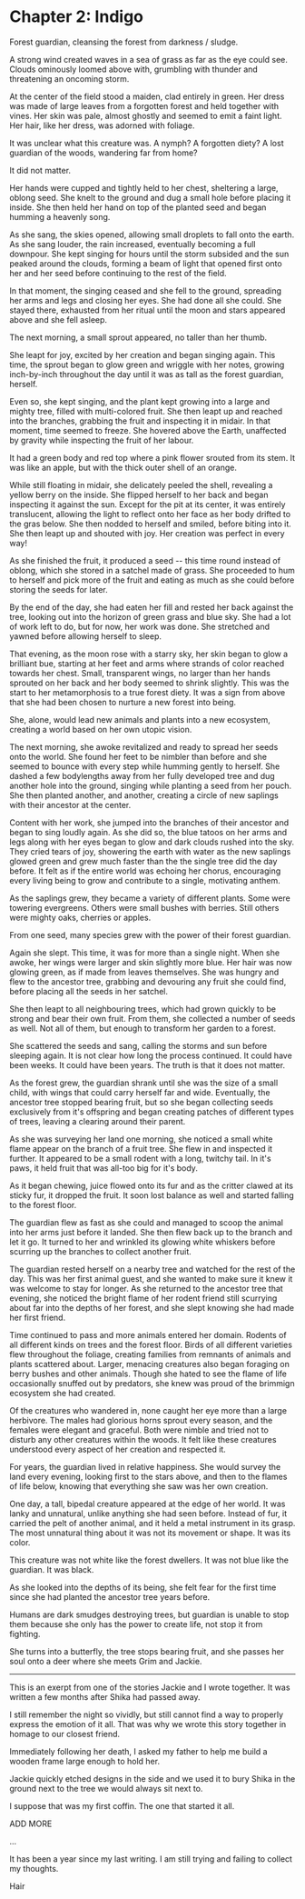 # Chapter 2: Indigo

Forest guardian, cleansing the forest from darkness / sludge.

A strong wind created waves in a sea of grass as far as the eye could see.
Clouds ominously loomed above with, grumbling with thunder and threatening an oncoming storm.

At the center of the field stood a maiden, clad entirely in green.
Her dress was made of large leaves from a forgotten forest and held together with vines.
Her skin was pale, almost ghostly and seemed to emit a faint light.
Her hair, like her dress, was adorned with foliage.

It was unclear what this creature was.
A nymph?
A forgotten diety?
A lost guardian of the woods, wandering far from home?

It did not matter.

Her hands were cupped and tightly held to her chest, sheltering a large, oblong seed.
She knelt to the ground and dug a small hole before placing it inside.
She then held her hand on top of the planted seed and began humming a heavenly song.

As she sang, the skies opened, allowing small droplets to fall onto the earth.
As she sang louder, the rain increased, eventually becoming a full downpour.
She kept singing for hours until the storm subsided and the sun peaked around the clouds, forming a beam of light that opened first onto her and her seed before continuing to the rest of the field.

In that moment, the singing ceased and she fell to the ground, spreading her arms and legs and closing her eyes.
She had done all she could.
She stayed there, exhausted from her ritual until the moon and stars appeared above and she fell asleep.

The next morning, a small sprout appeared, no taller than her thumb.

She leapt for joy, excited by her creation and began singing again.
This time, the sprout began to glow green and wriggle with her notes, growing inch-by-inch throughout the day until it was as tall as the forest guardian, herself.

Even so, she kept singing, and the plant kept growing into a large and mighty tree, filled with multi-colored fruit.
She then leapt up and reached into the branches, grabbing the fruit and inspecting it in midair.
In that moment, time seemed to freeze.
She hovered above the Earth, unaffected by gravity while inspecting the fruit of her labour.

It had a green body and red top where a pink flower srouted from its stem.
It was like an apple, but with the thick outer shell of an orange.

While still floating in midair, she delicately peeled the shell, revealing a yellow berry on the inside.
She flipped herself to her back and began inspecting it against the sun.
Except for the pit at its center, it was entirely translucent, allowing the light to reflect onto her face as her body drifted to the gras below.
She then nodded to herself and smiled, before biting into it.
She then leapt up and shouted with joy.
Her creation was perfect in every way!

As she finished the fruit, it produced a seed -- this time round instead of oblong, which she stored in a satchel made of grass.
She proceeded to hum to herself and pick more of the fruit and eating as much as she could before storing the seeds for later.

By the end of the day, she had eaten her fill and rested her back against the tree, looking out into the horizon of green grass and blue sky.
She had a lot of work left to do, but for now, her work was done.
She stretched and yawned before allowing herself to sleep.

That evening, as the moon rose with a starry sky, her skin began to glow a brilliant bue, starting at her feet and arms where strands of color reached towards her chest.
Small, transparent wings, no larger than her hands sprouted on her back and her body seemed to shrink slightly.
This was the start to her metamorphosis to a true forest diety.
It was a sign from above that she had been chosen to nurture a new forest into being.

She, alone, would lead new animals and plants into a new ecosystem, creating a world based on her own utopic vision.

The next morning, she awoke revitalized and ready to spread her seeds onto the world.
She found her feet to be nimbler than before and she seemed to bounce with every step while humming gently to herself.
She dashed a few bodylengths away from her fully developed tree and dug another hole into the ground, singing while planting a seed from her pouch.
She then planted another, and another, creating a circle of new saplings with their ancestor at the center.

Content with her work, she jumped into the branches of their ancestor and began to sing loudly again.
As she did so, the blue tatoos on her arms and legs along with her eyes began to glow and dark clouds rushed into the sky.
They cried tears of joy, showering the earth with water as the new saplings glowed green and grew much faster than the the single tree did the day before.
It felt as if the entire world was echoing her chorus, encouraging every living being to grow and contribute to a single, motivating anthem.

As the saplings grew, they became a variety of different plants.
Some were towering evergreens.
Others were small bushes with berries.
Still others were mighty oaks, cherries or apples.

From one seed, many species grew with the power of their forest guardian.

Again she slept.
This time, it was for more than a single night.
When she awoke, her wings were larger and skin slightly more blue.
Her hair was now glowing green, as if made from leaves themselves.
She was hungry and flew to the ancestor tree, grabbing and devouring any fruit she could find, before placing all the seeds in her satchel.

She then leapt to all neighbouring trees, which had grown quickly to be strong and bear their own fruit.
From them, she collected a number of seeds as well.
Not all of them, but enough to transform her garden to a forest.

She scattered the seeds and sang, calling the storms and sun before sleeping again.
It is not clear how long the process continued.
It could have been weeks.
It could have been years.
The truth is that it does not matter.

As the forest grew, the guardian shrank until she was the size of a small child, with wings that could carry herself far and wide.
Eventually, the ancestor tree stopped bearing fruit, but so she began collecting seeds exclusively from it's offspring and began creating patches of different types of trees, leaving a clearing around their parent.

As she was surveying her land one morning, she noticed a small white flame appear on the branch of a fruit tree.
She flew in and inspected it further.
It appeared to be a small rodent with a long, twitchy tail.
In it's paws, it held fruit that was all-too big for it's body.

As it began chewing, juice flowed onto its fur and as the critter clawed at its sticky fur, it dropped the fruit.
It soon lost balance as well and started falling to the forest floor.

The guardian flew as fast as she could and managed to scoop the animal into her arms just before it landed.
She then flew back up to the branch and let it go.
It turned to her and wrinkled its glowing white whiskers before scurring up the branches to collect another fruit.

The guardian rested herself on a nearby tree and watched for the rest of the day.
This was her first animal guest, and she wanted to make sure it knew it was welcome to stay for longer.
As she returned to the ancestor tree that evening, she noticed the bright flame of her rodent friend still scurrying about far into the depths of her forest, and she slept knowing she had made her first friend.

Time continued to pass and more animals entered her domain.
Rodents of all different kinds on trees and the forest floor.
Birds of all different varieties flew throughout the foliage, creating families from remnants of animals and plants scattered about.
Larger, menacing creatures also began foraging on berry bushes and other animals.
Though she hated to see the flame of life occasionally snuffed out by predators, she knew was proud of the brimmign ecosystem she had created.

Of the creatures who wandered in, none caught her eye more than a large herbivore.
The males had glorious horns sprout every season, and the females were elegant and graceful.
Both were nimble and tried not to disturb any other creatures within the woods.
It felt like these creatures understood every aspect of her creation and respected it.

For years, the guardian lived in relative happiness.
She would survey the land every evening, looking first to the stars above, and then to the flames of life below, knowing that everything she saw was her own creation.

One day, a tall, bipedal creature appeared at the edge of her world.
It was lanky and unnatural, unlike anything she had seen before.
Instead of fur, it carried the pelt of another animal, and it held a metal instrument in its grasp.
The most unnatural thing about it was not its movement or shape.
It was its color.

This creature was not white like the forest dwellers.
It was not blue like the guardian.
It was black.

As she looked into the depths of its being, she felt fear for the first time since she had planted the ancestor tree years before.

Humans are dark smudges destroying trees, but guardian is unable to stop them because she only has the power to create life, not stop it from fighting.

She turns into a butterfly, the tree stops bearing fruit, and she passes her soul onto a deer where she meets Grim and Jackie.

---

This is an exerpt from one of the stories Jackie and I wrote together.
It was written a few months after Shika had passed away.

I still remember the night so vividly, but still cannot find a way to properly express the emotion of it all.
That was why we wrote this story together in homage to our closest friend.

Immediately following her death, I asked my father to help me build a wooden frame large enough to hold her.

Jackie quickly etched designs in the side and we used it to bury Shika in the ground next to the tree we would always sit next to.

I suppose that was my first coffin.
The one that started it all.

ADD MORE

...

It has been a year since my last writing.
I am still trying and failing to collect my thoughts.

Hair
